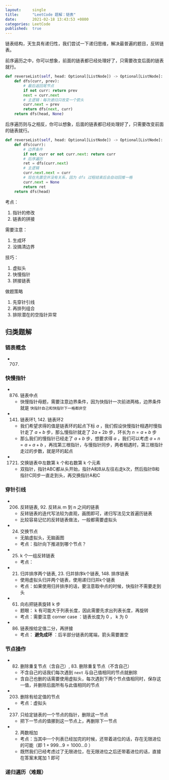 ```yaml
---
layout:     single
title:      "LeetCode 题解：链表"
date:       2021-02-18 13:43:53 +0800
categories: LeetCode
published:  true
---
```


链表结构，天生具有递归性，我们尝试一下递归思维，解决最普遍的题目，反转链表。

前序遍历之中，你可以想象，前面的链表都已经处理好了，只需要改变后面的链表就行。

```py
def reverseList(self, head: Optional[ListNode]) -> Optional[ListNode]:
    def dfs(curr, prev):
        # 最后返回尾节点
        if not curr: return prev
        next = curr.next
        # 主逻辑：每次递归只改变一个箭头
        curr.next = prev
        return dfs(next, curr)
    return dfs(head, None)
```

后序遍历则与之相反，你可以想象，后面的链表都已经处理好了，只需要改变前面的链表就行。

```py
def reverseList(self, head: Optional[ListNode]) -> Optional[ListNode]:
    def dfs(curr):
        # 边界条件
        if not curr or not curr.next: return curr
        # 后序遍历
        ret = dfs(curr.next)
        # 主逻辑
        curr.next.next = curr
        # 现在先置空并没有关系，因为 dfs 过程结束后会自动回推一格
        curr.next = None
        return ret
    return dfs(head)
```

考点：
1.  指针的修改
1.  链表的拼接

需要注意：
1.  生成环
1.  没搞清边界

技巧：
1.  虚拟头
1.  快慢指针
1.  拼接链表

做题策略
1.  先穿针引线
1.  再排列组合
1.  排除潜在的空指针异常

## 归类题解

### 链表概念

- 707. 

### 快慢指针

- 876. 链表中点
    - 快慢指针母题，需要注意边界条件，因为快指针一次前进两格，边界条件就是 `快指针自己和快指针下一格都非空`
- 141. 链表环1, 142. 链表环2
    - 我们希望求得的值是链表环的起点下标 $a$ ，我们假设快慢指针相遇时慢指针走了 $a + b$ 步，那么慢指针就走了 $2a + 2b$ 步，环长为 $n = a + b$ 步
    - 那么我们的慢指针已经走了 $a + b$ 步，想要求得 $a$ ，我们可以考虑 $a + n = a + a + b$ ，再找第三根指针，与慢指针同步，两者相遇时，第三根指针走过的步数，就是环的起点
- 1721. 交换链表中左数第 k 个和右数第 k 个元素
    - 双指针，指针ABC都从头开始，指针A和B从左往右走k次，然后指针B和指针C同步一直走到头，再交换指针A和C

### 穿针引线

- 206. 反转链表, 92. 反转从 m 到 n 之间的链表
    - 反转链表的迭代写法较为直观，画图即可，递归写法见文首遍历链表
    - 比较容易记忆的反转链表做法，一般都需要虚拟头
- 24. 交换节点
    - 无脑虚拟头，无脑画图
    - 考点：指针向下推进到哪个节点？
- 25. k 个一组反转链表
    - 考点：
- 21. 归并排序两个链表, 23. 归并排序k个链表, 148. 排序链表
    - 使用虚拟头归并两个链表，使用递归归并k个链表
    - 考点：如果使用归并排序的话，要注意取中点的时候，快指针不需要走到头
- 61. 向右把链表旋转 k 步
    - 题眼： k 有可能大于列表长度，因此需要先求出列表长度，再旋转
    - 考点：需要注意 corner case ：链表长度为 0 ， k 为 0
- 86. 链表按给定值二分，再拼接
    - 考点： **避免成环** ：后半部分链表的尾端，箭头需要置空

### 节点操作

- 82. 删除重复节点（含自己）, 83. 删除重复节点（不含自己）
    - 不含自己的话我们每次遇到 `next` 与自己值相同的节点就删除
    - 含自己也删的话需要使用虚拟头，每次遇到下两个节点值相同时，保存这一值，并删除后面所有与此值相同的节点
- 203. 删除有给定值的节点
    - 考点：虚拟头
- 237. 只给定链表的一个节点的指针，删除这一节点
    - 把下一节点的值挪到这一节点上，再删除下一节点
- 2. 两数相加
    - 考点：当其中一个列表已经加完的时候，还带着进位的话，存在无限进位的可能（即 $1 + 999...9 = 1000...0$ ）
    - 既然我们已经考虑过了无限进位，在无限进位之后还带着进位的话，直接在答案末尾加 $1$ 即可

### 递归遍历（难题）
